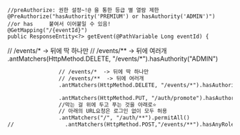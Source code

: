 
    //preAuthorize: 권한 설정~!@ 을 통한 등급 별 열람 제한
    @PreAuthorize("hasAuthority('PREMIUM') or hasAuthority('ADMIN')")   //or has     붙여서 이어붙일 수 있음!
    @GetMapping("/{eventId}")
    public ResponseEntity<?> getEvent(@PathVariable Long eventId) {



// /events/*  -> 뒤에 딱 하나만
// /events/**  -> 뒤에 여러개
.antMatchers(HttpMethod.DELETE, "/events/*").hasAuthority("ADMIN")

             
```dtd
                // /events/*  -> 뒤에 딱 하나만
                // /events/**  -> 뒤에 여러개
                .antMatchers(HttpMethod.DELETE, "/events/*").hasAuthority("ADMIN")

                .antMatchers(HttpMethod.PUT, "/auth/promote").hasAuthority("COMMON")
                //막는 걸 위에 두고 푸는 것을 아래로⭐️
                // 아래의 URL요청은 로그인 없이 모두 허용
                .antMatchers("/", "/auth/**").permitAll()
//                .antMatchers(HttpMethod.POST,"/events/**").hasAnyRole("VIP", "ADMIN")

```
